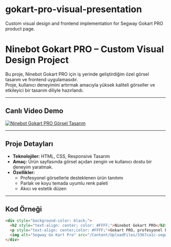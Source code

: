 # gokart-pro-visual-presentation
Custom visual design and frontend implementation for Segway Gokart PRO product page.
# Ninebot Gokart PRO – Custom Visual Design Project

Bu proje, Ninebot Gokart PRO için iş yerinde geliştirdiğim özel görsel tasarım ve frontend uygulamasıdır.  
Proje, kullanıcı deneyimini artırmak amacıyla yüksek kaliteli görseller ve etkileyici bir tasarım diliyle hazırlandı.

---

## Canlı Video Demo

[![Ninebot Gokart PRO Görsel Tasarım](https://img.youtube.com/vi/qwCzS0Sh2Cg/0.jpg)](https://youtu.be/qwCzS0Sh2Cg)

---

## Proje Detayları

- **Teknolojiler:** HTML, CSS, Responsive Tasarım  
- **Amaç:** Ürün sayfasında görsel açıdan zengin ve kullanıcı dostu bir deneyim yaratmak.  
- **Özellikler:**  
  - Profesyonel görsellerle desteklenen ürün tanıtımı  
  - Parlak ve koyu temada uyumlu renk paleti  
  - Akıcı ve estetik düzen  

---

## Kod Örneği

```html
<div style="background-color: black;">
  <h2 style="text-align: center; color: #FFFF;">Ninebot Gokart PRO</h2>
  <p style="text-align: center;color: #FFFF;">Gokart PRO, profesyonel bir Gokart yarışçısı ile 2 yıl boyunca test edilerek...</p>
  <img alt="Segway Go Kart Pro" src="/Content/UploadFiles/3367ca1c-segway-go-kart-pro.jpg" style="display: block; margin: 0 auto;" />
</div>
